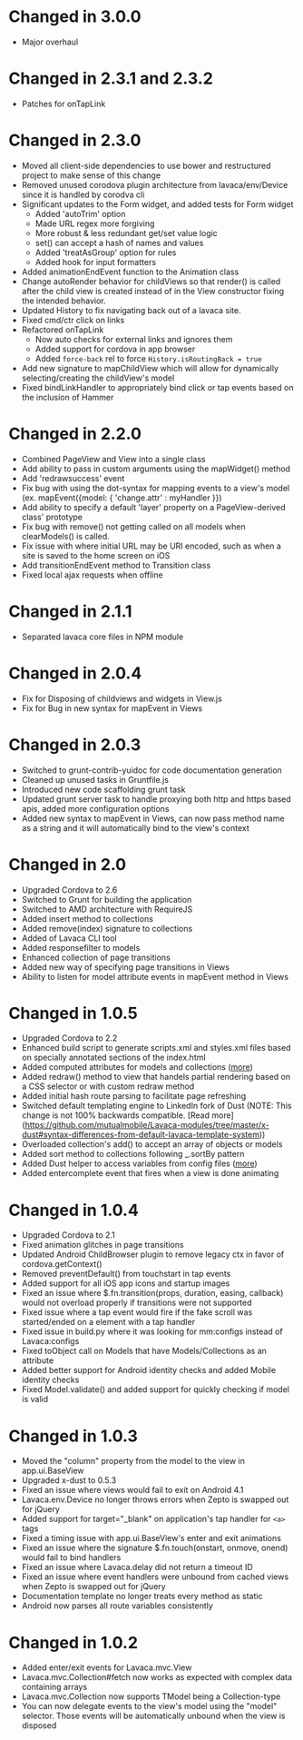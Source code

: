Changed in 3.0.0
======
* Major overhaul

Changed in 2.3.1 and 2.3.2
======
* Patches for onTapLink

Changed in 2.3.0
======
* Moved all client-side dependencies to use bower and restructured project to make sense of this change
* Removed unused corodova plugin architecture from lavaca/env/Device since it is handled by corodva cli
* Significant updates to the Form widget, and added tests for Form widget
  - Added 'autoTrim' option
  - Made URL regex more forgiving
  - More robust & less redundant get/set value logic
  - set() can accept a hash of names and values
  - Added 'treatAsGroup' option for rules
  - Added hook for input formatters
* Added animationEndEvent function to the Animation class
* Change autoRender behavior for childViews so that render() is called after the child view is created instead of in the View constructor fixing the intended behavior.
* Updated History to fix navigating back out of a lavaca site.
* Fixed cmd/ctr click on links
* Refactored onTapLink
  - Now auto checks for external links and ignores them
  - Added support for cordova in app browser
  - Added `force-back` rel to force `History.isRoutingBack = true`
* Add new signature to mapChildView which will allow for dynamically selecting/creating the childView's model
* Fixed bindLinkHandler to appropriately bind click or tap events based on the inclusion of Hammer
  

Changed in 2.2.0
======
* Combined PageView and View into a single class
* Add ability to pass in custom arguments using the mapWidget() method
* Add 'redrawsuccess' event
* Fix bug with using the dot-syntax for mapping events to a view's model (ex. mapEvent({model: { 'change.attr' : myHandler }})
* Add ability to specify a default 'layer' property on a PageView-derived class' prototype
* Fix bug with remove() not getting called on all models when clearModels() is called.
* Fix issue with where initial URL may be URI encoded, such as when a site is saved to the home screen on iOS
* Add transitionEndEvent method to Transition class
* Fixed local ajax requests when offline

Changed in 2.1.1
======
* Separated lavaca core files in NPM module

Changed in 2.0.4
======
* Fix for Disposing of childviews and widgets in View.js
* Fix for Bug in new syntax for mapEvent in Views

Changed in 2.0.3
======
* Switched to grunt-contrib-yuidoc for code documentation generation
* Cleaned up unused tasks in Gruntfile.js
* Introduced new code scaffolding grunt task
* Updated grunt server task to handle proxying both http and https based apis, added more configuration options
* Added new syntax to mapEvent in Views, can now pass method name as a string and it will automatically bind to the view's context


Changed in 2.0
======
* Upgraded Cordova to 2.6
* Switched to Grunt for building the application
* Switched to AMD architecture with RequireJS
* Added insert method to collections
* Added remove(index) signature to collections
* Added of Lavaca CLI tool
* Added responsefilter to models
* Enhanced collection of page transitions
* Added new way of specifying page transitions in Views
* Ability to listen for model attribute events in mapEvent method in Views

Changed in 1.0.5
======
* Upgraded Cordova to 2.2
* Enhanced build script to generate scripts.xml and styles.xml files based on specially annotated sections of the index.html
* Added computed attributes for models and collections ([more](https://github.com/mutualmobile/lavaca/wiki/3.1.-Models-and-Collections#wiki-computed-attributes))
* Added redraw() method to view that handels partial rendering based on a CSS selector or with custom redraw method
* Added initial hash route parsing to facilitate page refreshing
* Switched default templating engine to LinkedIn fork of Dust (NOTE: This change is not 100% backwards compatible. [Read more] (https://github.com/mutualmobile/Lavaca-modules/tree/master/x-dust#syntax-differences-from-default-lavaca-template-system))
* Overloaded collection's add() to accept an array of objects or models
* Added sort method to collections following _.sortBy pattern
* Added Dust helper to access variables from config files ([more](https://github.com/mutualmobile/lavaca/wiki/4.1.-Using-Templates-to-Generate-HTML#wiki-config-helper))
* Added entercomplete event that fires when a view is done animating

Changed in 1.0.4
======
* Upgraded Cordova to 2.1
* Fixed animation glitches in page transitions
* Updated Android ChildBrowser plugin to remove legacy ctx in favor of cordova.getContext()
* Removed preventDefault() from touchstart in tap events
* Added support for all iOS app icons and startup images
* Fixed an issue where $.fn.transition(props, duration, easing, callback) would not overload properly if transitions were not supported
* Fixed issue where a tap event would fire if the fake scroll was started/ended on a element with a tap handler
* Fixed issue in build.py where it was looking for mm:configs instead of Lavaca:configs
* Fixed toObject call on Models that have Models/Collections as an attribute
* Added better support for Android identity checks and added Mobile identity checks
* Fixed Model.validate() and added support for quickly checking if model is valid

Changed in 1.0.3
======
* Moved the "column" property from the model to the view in app.ui.BaseView
* Upgraded x-dust to 0.5.3
* Fixed an issue where views would fail to exit on Android 4.1
* Lavaca.env.Device no longer throws errors when Zepto is swapped out for jQuery
* Added support for target="_blank" on application's tap handler for `<a>` tags
* Fixed a timing issue with app.ui.BaseView's enter and exit animations
* Fixed an issue where the signature $.fn.touch(onstart, onmove, onend) would fail to bind handlers
* Fixed an issue where Lavaca.delay did not return a timeout ID
* Fixed an issue where event handlers were unbound from cached views when Zepto is swapped out for jQuery
* Documentation template no longer treats every method as static
* Android now parses all route variables consistently

Changed in 1.0.2
======
* Added enter/exit events for Lavaca.mvc.View
* Lavaca.mvc.Collection#fetch now works as expected with complex data containing arrays
* Lavaca.mvc.Collection now supports TModel being a Collection-type
* You can now delegate events to the view's model using the "model" selector. Those events will be automatically unbound when the view is disposed
